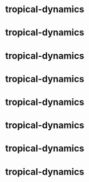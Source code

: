 # tropical-dynamics
# tropical-dynamics
# tropical-dynamics
# tropical-dynamics
# tropical-dynamics
# tropical-dynamics
# tropical-dynamics
# tropical-dynamics
